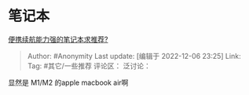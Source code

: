 # 笔记本
[便携续航能力强的笔记本求推荐?](https://www.zhihu.com/question/514751619/answer/2790249899)

> Author: #Anonymity
> Last update: [编辑于 2022-12-06 23:25]
> Link:
> Tag: #其它/一些推荐
> 评论区：
> 泛讨论：

显然是 M1/M2 的apple macbook air啊
